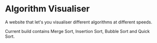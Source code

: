 # Algorithm Visualiser

A website that let's you visualiser different algorithms at different speeds.

Current build contains Merge Sort, Insertion Sort, Bubble Sort and Quick Sort.